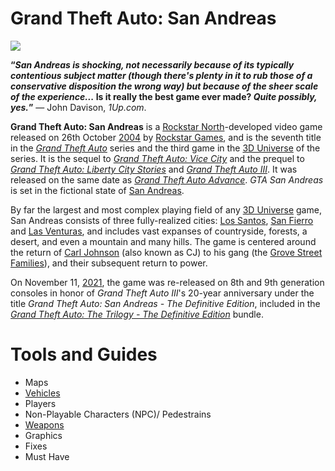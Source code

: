 # Grand Theft Auto: San Andreas

![](https://static.wikia.nocookie.net/gtawiki/images/9/92/GTA_San_Andreas_Box_Art.jpg/revision/latest/scale-to-width-down/350?cb=20220311140544)

**“***San Andreas is shocking, not necessarily because of its typically contentious subject matter (though there's plenty in it to rub those of a conservative disposition the wrong way) but because of the sheer scale of the experience...* **Is it really the best game ever made?** *Quite possibly, yes.***”** — John Davison, *1Up.com*.

**Grand Theft Auto: San Andreas** is a [Rockstar North](https://gta.fandom.com/wiki/Rockstar_North)-developed video game released on 26th October [2004](https://gta.fandom.com/wiki/2004) by [Rockstar Games](https://gta.fandom.com/wiki/Rockstar_Games), and is the seventh title in the [*Grand Theft Auto*](https://gta.fandom.com/wiki/Grand_Theft_Auto) series and the third game in the [3D Universe](https://gta.fandom.com/wiki/3D_Universe) of the series. It is the sequel to [*Grand Theft Auto: Vice City*](https://gta.fandom.com/wiki/Grand_Theft_Auto:_Vice_City) and the prequel to [*Grand Theft Auto: Liberty City Stories*](https://gta.fandom.com/wiki/Grand_Theft_Auto:_Liberty_City_Stories) and [*Grand Theft Auto III*](https://gta.fandom.com/wiki/Grand_Theft_Auto_III). It was released on the same date as [*Grand Theft Auto Advance*](https://gta.fandom.com/wiki/Grand_Theft_Auto_Advance). *GTA San Andreas* is set in the fictional state of [San Andreas](https://gta.fandom.com/wiki/San_Andreas_(3D_Universe)).

By far the largest and most complex playing field of any [3D Universe](https://gta.fandom.com/wiki/3D_Universe) game, San Andreas consists of three fully-realized cities: [Los Santos](https://gta.fandom.com/wiki/Los_Santos_(3D_Universe)), [San Fierro](https://gta.fandom.com/wiki/San_Fierro_(3D_Universe)) and [Las Venturas](https://gta.fandom.com/wiki/Las_Venturas_(3D_Universe)), and includes vast expanses of countryside, forests, a desert, and even a mountain and many hills. The game is centered around the return of [Carl Johnson](https://gta.fandom.com/wiki/Carl_Johnson) (also known as CJ) to his gang (the [Grove Street Families](https://gta.fandom.com/wiki/Grove_Street_Families)), and their subsequent return to power.

On November 11, [2021](https://gta.fandom.com/wiki/2021), the game was re-released on 8th and 9th generation consoles in honor of *Grand Theft Auto III*'s 20-year anniversary under the title *Grand Theft Auto: San Andreas - The Definitive Edition*, included in the [*Grand Theft Auto: The Trilogy - The Definitive Edition*](https://gta.fandom.com/wiki/Grand_Theft_Auto:_The_Trilogy_-_The_Definitive_Edition) bundle.

# Tools and Guides
- Maps
- [Vehicles](https://github.com/Vampire-Lazy/modding-guides/blob/main/games/gta/san_sa/cars/cars.md)
- Players
- Non-Playable Characters (NPC)/ Pedestrains
- [Weapons](https://github.com/Vampire-Lazy/modding-guides/blob/main/games/gta/san_sa/guns/guns.md)
- Graphics
- Fixes
- Must Have
